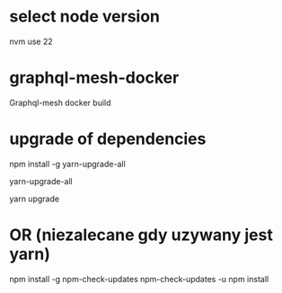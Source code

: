 # select node version

nvm use 22

# graphql-mesh-docker
Graphql-mesh docker build

# upgrade of dependencies

npm install -g yarn-upgrade-all

yarn-upgrade-all

yarn upgrade

# OR (niezalecane gdy uzywany jest yarn)

npm install -g npm-check-updates
npm-check-updates -u
npm install